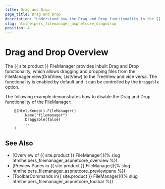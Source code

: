 ```yaml
---
title: Drag and Drop
page_title: Drag and Drop
description: "Understand how the Drag and Drop functionality in the {{ site.product }} FileManager enable you to manage the files"
slug: htmlhelpers_filemanager_aspnetcore_dragndrop
position: 4
---
```


# Drag and Drop Overview

The {{ site.product }} FileManager provides inbuilt Drag and Drop functionality, which allows dragging and dropping files from the FileManager view(GridView, ListView) to the TreeView and vice versa. The functionality is enabled by default and it can be controlled by the `Draggable` option.


The following example demonstrates how to disable the Drag and Drop functionality of the FileManager:

        @(Html.Kendo().FileManager()
            .Name("filemanager")              
            .Draggable(false)
            ...
        )

## See Also

* [Overview of {{ site.product }} FileManager]({% slug htmlhelpers_filemanager_aspnetcore_overview %})
* [Preview Panes in {{ site.product }} FileManager]({% slug htmlhelpers_filemanager_aspnetcore_previewpane %})
* [ToolbarCommands in{{ site.product }} FileManager]({% slug htmlhelpers_filemanager_aspnetcore_toolbar %})
